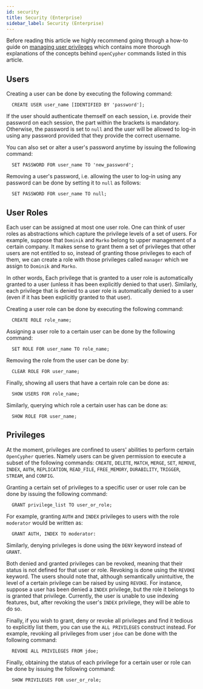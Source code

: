 ```yaml
---
id: security
title: Security (Enterprise)
sidebar_label: Security (Enterprise)
---
```


Before reading this article we highly recommend going through a how-to guide
on [managing user privileges](../database-functionalities/manage-user-privileges.md)
which contains more thorough explanations of the concepts behind `openCypher`
commands listed in this article.

## Users

Creating a user can be done by executing the following command:

```cypher
  CREATE USER user_name [IDENTIFIED BY 'password'];
```
If the user should authenticate themself on each session, i.e. provide their
password on each session, the part within the brackets is mandatory. Otherwise,
the password is set to `null` and the user will be allowed to log-in using
any password provided that they provide the correct username.

You can also set or alter a user's password anytime by issuing the following
command:

```cypher
  SET PASSWORD FOR user_name TO 'new_password';
```

Removing a user's password, i.e. allowing the user to log-in using any
password can be done by setting it to `null` as follows:

```cypher
  SET PASSWORD FOR user_name TO null;
```

## User Roles

Each user can be assigned at most one user role. One can think of user roles
as abstractions which capture the privilege levels of a set of users. For
example, suppose that `Dominik` and `Marko` belong to upper management of
a certain company. It makes sense to grant them a set of privileges that other
users are not entitled to so, instead of granting those privileges to each
of them, we can create a role with those privileges called `manager`
which we assign to `Dominik` and `Marko`.

In other words, Each privilege that is granted to a user role is automatically
granted to a user (unless it has been explicitly denied to that user).
Similarly, each privilege that is denied to a user role is automatically denied
to a user (even if it has been explicitly granted to that user).

Creating a user role can be done by executing the following command:

```cypher
  CREATE ROLE role_name;
```

Assigning a user role to a certain user can be done by the following command:

```cypher
  SET ROLE FOR user_name TO role_name;
```

Removing the role from the user can be done by:

```cypher
  CLEAR ROLE FOR user_name;
```

Finally, showing all users that have a certain role can be done as:

```cypher
  SHOW USERS FOR role_name;
```

Similarly, querying which role a certain user has can be done as:

```cypher
  SHOW ROLE FOR user_name;
```

## Privileges

At the moment, privileges are confined to users' abilities to perform certain
`OpenCypher` queries. Namely users can be given permission to execute a subset
of the following commands: `CREATE`, `DELETE`, `MATCH`, `MERGE`, `SET`,
`REMOVE`, `INDEX`, `AUTH`, `REPLICATION`, `READ_FILE`, `FREE_MEMORY`, `DURABILITY`,
`TRIGGER`, `STREAM`, and `CONFIG`.

Granting a certain set of privileges to a specific user or user role can be
done by issuing the following command:

```cypher
  GRANT privilege_list TO user_or_role;
```

For example, granting `AUTH` and `INDEX` privileges to users with the role
`moderator` would be written as:

```cypher
  GRANT AUTH, INDEX TO moderator:
```

Similarly, denying privileges is done using the `DENY` keyword instead of
`GRANT`.

Both denied and granted privileges can be revoked, meaning that their status is
not defined for that user or role. Revoking is done using the `REVOKE` keyword.
The users should note that, although semantically unintuitive, the level of a
certain privilege can be raised by using `REVOKE`. For instance, suppose a user
has been denied a `INDEX` privilege, but the role it belongs to is granted
that privilege. Currently, the user is unable to use indexing features,
but, after revoking the user's `INDEX` privilege, they will be able to do so.

Finally, if you wish to grant, deny or revoke all privileges and find it tedious
to explicitly list them, you can use the `ALL PRIVILEGES` construct instead.
For example, revoking all privileges from user `jdoe` can be done with the
following command:

```cypher
  REVOKE ALL PRIVILEGES FROM jdoe;
```

Finally, obtaining the status of each privilege for a certain user or role can be
done by issuing the following command:

```cypher
  SHOW PRIVILEGES FOR user_or_role;
```
